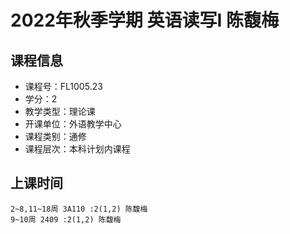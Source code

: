 # 2022年秋季学期 英语读写I 陈馥梅






## 课程信息

- 课程号：FL1005.23
- 学分：2
- 教学类型：理论课
- 开课单位：外语教学中心
- 课程类别：通修
- 课程层次：本科计划内课程

## 上课时间

```
2~8,11~18周 3A110 :2(1,2) 陈馥梅
9~10周 2409 :2(1,2) 陈馥梅
```

